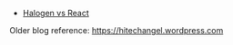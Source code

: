 * [Halogen vs React](./halogen-vs-react.md)

Older blog reference: https://hitechangel.wordpress.com
